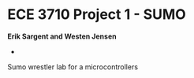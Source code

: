 # ECE 3710 Project 1 - SUMO
**Erik Sargent and Westen Jensen**

-

Sumo wrestler lab for a microcontrollers

